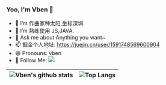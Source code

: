 
   
### Yoo, I'm Vben 👋


<!-- <img align="right" src="https://github-readme-stats.vercel.app/api?username=anncwb&show_icons=true&theme=radical" /> -->

- 🔭 I’m 作曲家种太阳,坐标深圳.
- 🌱 I’m 熟练使用 JS,JAVA.
- 💬 Ask me about Anything you want~
- 📫 掘金个人地址: https://juejin.cn/user/1591748569600904
- 😄 Pronouns: vben
- 👏 Follow Me: [![](https://img.shields.io/github/followers/pyh996?label=follow%20me&style=social)](https://github.com/pyh996/)
 


|![Vben's github stats](https://github-readme-stats.vercel.app/api?username=anncwb&show_icons=true&theme=radical)|![Top Langs](https://github-readme-stats.vercel.app/api/top-langs/?username=anncwb&layout=compact&theme=tokyonight&langs_count=10)|
|-|-|


